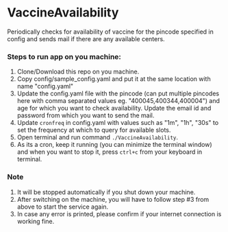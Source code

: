 # VaccineAvailability

Periodically checks for availability of vaccine for the pincode specified in config and sends mail if there are any available centers.

### Steps to run app on you machine: 
1. Clone/Download this repo on you machine.
2. Copy config/sample_config.yaml and put it at the same location with name "config.yaml"
3. Update the config.yaml file with the pincode (can put multiple pincodes here with comma separated values eg. "400045,400344,400004") and age for which you want to check availability. Update the email id and password from which you want to send the mail.
4. Update `cronfreq` in config.yaml with values such as "1m", "1h", "30s" to set the frequency at which to query for available slots.
3. Open terminal and run command `./VaccineAvailability`.
4. As its a cron, keep it running (you can minimize the terminal window) and when you want to stop it, press `ctrl+c` from your keyboard in terminal. 

### Note 
1. It will be stopped automatically if you shut down your machine.
2. After switching on the machine, you will have to follow step #3 from above to start the service again.
3. In case any error is printed, please confirm if your internet connection is working fine.